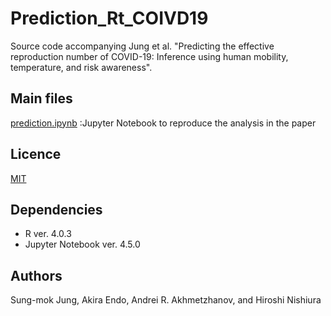 # Prediction_Rt_COIVD19
Source code accompanying Jung et al. "Predicting the effective reproduction number of COVID-19: Inference using human mobility, temperature, and risk awareness".

## Main files
[prediction.ipynb](https://github.com/SungmokJung/Prediction_Rt_COIVD19/blob/main/Prediction_Rt_COVID19.ipynb) :Jupyter Notebook to reproduce the analysis in the paper

## Licence
[MIT](https://github.com/SungmokJung/Prediction_Rt_COIVD19/blob/main/LICENSE)

## Dependencies
* R ver. 4.0.3
* Jupyter Notebook ver. 4.5.0

## Authors
Sung-mok Jung, Akira Endo, Andrei R. Akhmetzhanov, and Hiroshi Nishiura
